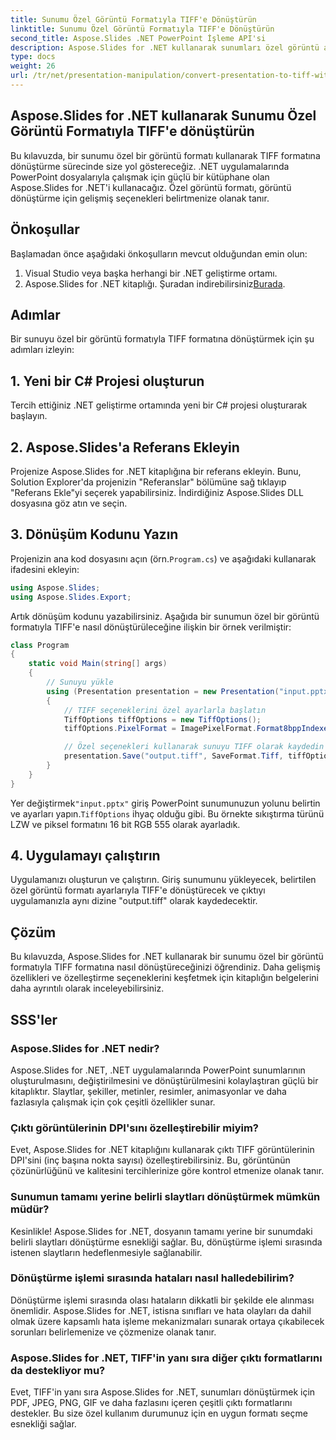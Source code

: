 ```yaml
---
title: Sunumu Özel Görüntü Formatıyla TIFF'e Dönüştürün
linktitle: Sunumu Özel Görüntü Formatıyla TIFF'e Dönüştürün
second_title: Aspose.Slides .NET PowerPoint İşleme API'si
description: Aspose.Slides for .NET kullanarak sunumları özel görüntü ayarlarıyla TIFF'e nasıl dönüştüreceğinizi öğrenin. Kod örnekleri içeren adım adım kılavuz.
type: docs
weight: 26
url: /tr/net/presentation-manipulation/convert-presentation-to-tiff-with-custom-image-format/
---
```


## Aspose.Slides for .NET kullanarak Sunumu Özel Görüntü Formatıyla TIFF'e dönüştürün

Bu kılavuzda, bir sunumu özel bir görüntü formatı kullanarak TIFF formatına dönüştürme sürecinde size yol göstereceğiz. .NET uygulamalarında PowerPoint dosyalarıyla çalışmak için güçlü bir kütüphane olan Aspose.Slides for .NET'i kullanacağız. Özel görüntü formatı, görüntü dönüştürme için gelişmiş seçenekleri belirtmenize olanak tanır.

## Önkoşullar

Başlamadan önce aşağıdaki önkoşulların mevcut olduğundan emin olun:

1. Visual Studio veya başka herhangi bir .NET geliştirme ortamı.
2.  Aspose.Slides for .NET kitaplığı. Şuradan indirebilirsiniz[Burada](https://downloads.aspose.com/slides/net).

## Adımlar

Bir sunuyu özel bir görüntü formatıyla TIFF formatına dönüştürmek için şu adımları izleyin:

## 1. Yeni bir C# Projesi oluşturun

Tercih ettiğiniz .NET geliştirme ortamında yeni bir C# projesi oluşturarak başlayın.

## 2. Aspose.Slides'a Referans Ekleyin

Projenize Aspose.Slides for .NET kitaplığına bir referans ekleyin. Bunu, Solution Explorer'da projenizin "Referanslar" bölümüne sağ tıklayıp "Referans Ekle"yi seçerek yapabilirsiniz. İndirdiğiniz Aspose.Slides DLL dosyasına göz atın ve seçin.

## 3. Dönüşüm Kodunu Yazın

 Projenizin ana kod dosyasını açın (örn.`Program.cs`) ve aşağıdaki kullanarak ifadesini ekleyin:

```csharp
using Aspose.Slides;
using Aspose.Slides.Export;
```

Artık dönüşüm kodunu yazabilirsiniz. Aşağıda bir sunumun özel bir görüntü formatıyla TIFF'e nasıl dönüştürüleceğine ilişkin bir örnek verilmiştir:

```csharp
class Program
{
    static void Main(string[] args)
    {
        // Sunuyu yükle
        using (Presentation presentation = new Presentation("input.pptx"))
        {
            // TIFF seçeneklerini özel ayarlarla başlatın
            TiffOptions tiffOptions = new TiffOptions();
            tiffOptions.PixelFormat = ImagePixelFormat.Format8bppIndexed;

            // Özel seçenekleri kullanarak sunuyu TIFF olarak kaydedin
            presentation.Save("output.tiff", SaveFormat.Tiff, tiffOptions);
        }
    }
}
```

 Yer değiştirmek`"input.pptx"` giriş PowerPoint sunumunuzun yolunu belirtin ve ayarları yapın.`TiffOptions` ihyaç olduğu gibi. Bu örnekte sıkıştırma türünü LZW ve piksel formatını 16 bit RGB 555 olarak ayarladık.

## 4. Uygulamayı çalıştırın

Uygulamanızı oluşturun ve çalıştırın. Giriş sunumunu yükleyecek, belirtilen özel görüntü formatı ayarlarıyla TIFF'e dönüştürecek ve çıktıyı uygulamanızla aynı dizine "output.tiff" olarak kaydedecektir.

## Çözüm

Bu kılavuzda, Aspose.Slides for .NET kullanarak bir sunumu özel bir görüntü formatıyla TIFF formatına nasıl dönüştüreceğinizi öğrendiniz. Daha gelişmiş özellikleri ve özelleştirme seçeneklerini keşfetmek için kitaplığın belgelerini daha ayrıntılı olarak inceleyebilirsiniz.

## SSS'ler

### Aspose.Slides for .NET nedir?

Aspose.Slides for .NET, .NET uygulamalarında PowerPoint sunumlarının oluşturulmasını, değiştirilmesini ve dönüştürülmesini kolaylaştıran güçlü bir kitaplıktır. Slaytlar, şekiller, metinler, resimler, animasyonlar ve daha fazlasıyla çalışmak için çok çeşitli özellikler sunar.

### Çıktı görüntülerinin DPI'sını özelleştirebilir miyim?

Evet, Aspose.Slides for .NET kitaplığını kullanarak çıktı TIFF görüntülerinin DPI'sini (inç başına nokta sayısı) özelleştirebilirsiniz. Bu, görüntünün çözünürlüğünü ve kalitesini tercihlerinize göre kontrol etmenize olanak tanır.

### Sunumun tamamı yerine belirli slaytları dönüştürmek mümkün müdür?

Kesinlikle! Aspose.Slides for .NET, dosyanın tamamı yerine bir sunumdaki belirli slaytları dönüştürme esnekliği sağlar. Bu, dönüştürme işlemi sırasında istenen slaytların hedeflenmesiyle sağlanabilir.

### Dönüştürme işlemi sırasında hataları nasıl halledebilirim?

Dönüştürme işlemi sırasında olası hataların dikkatli bir şekilde ele alınması önemlidir. Aspose.Slides for .NET, istisna sınıfları ve hata olayları da dahil olmak üzere kapsamlı hata işleme mekanizmaları sunarak ortaya çıkabilecek sorunları belirlemenize ve çözmenize olanak tanır.

### Aspose.Slides for .NET, TIFF'in yanı sıra diğer çıktı formatlarını da destekliyor mu?

Evet, TIFF'in yanı sıra Aspose.Slides for .NET, sunumları dönüştürmek için PDF, JPEG, PNG, GIF ve daha fazlasını içeren çeşitli çıktı formatlarını destekler. Bu size özel kullanım durumunuz için en uygun formatı seçme esnekliği sağlar.